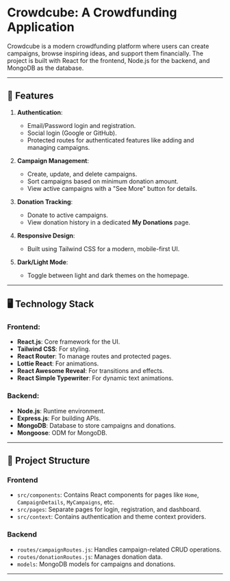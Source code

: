 # Crowdcube: A Crowdfunding Application

Crowdcube is a modern crowdfunding platform where users can create campaigns, browse inspiring ideas, and support them financially. The project is built with React for the frontend, Node.js for the backend, and MongoDB as the database.

---

## 🚀 Features

1. **Authentication**:
   - Email/Password login and registration.
   - Social login (Google or GitHub).
   - Protected routes for authenticated features like adding and managing campaigns.

2. **Campaign Management**:
   - Create, update, and delete campaigns.
   - Sort campaigns based on minimum donation amount.
   - View active campaigns with a "See More" button for details.

3. **Donation Tracking**:
   - Donate to active campaigns.
   - View donation history in a dedicated **My Donations** page.

4. **Responsive Design**:
   - Built using Tailwind CSS for a modern, mobile-first UI.

5. **Dark/Light Mode**:
   - Toggle between light and dark themes on the homepage.

---

## 🖥️ Technology Stack

### Frontend:
- **React.js**: Core framework for the UI.
- **Tailwind CSS**: For styling.
- **React Router**: To manage routes and protected pages.
- **Lottie React**: For animations.
- **React Awesome Reveal**: For transitions and effects.
- **React Simple Typewriter**: For dynamic text animations.

### Backend:
- **Node.js**: Runtime environment.
- **Express.js**: For building APIs.
- **MongoDB**: Database to store campaigns and donations.
- **Mongoose**: ODM for MongoDB.

---

## 📂 Project Structure

### **Frontend**
- `src/components`: Contains React components for pages like `Home`, `CampaignDetails`, `MyCampaigns`, etc.
- `src/pages`: Separate pages for login, registration, and dashboard.
- `src/context`: Contains authentication and theme context providers.

### **Backend**
- `routes/campaignRoutes.js`: Handles campaign-related CRUD operations.
- `routes/donationRoutes.js`: Manages donation data.
- `models`: MongoDB models for campaigns and donations.

---

